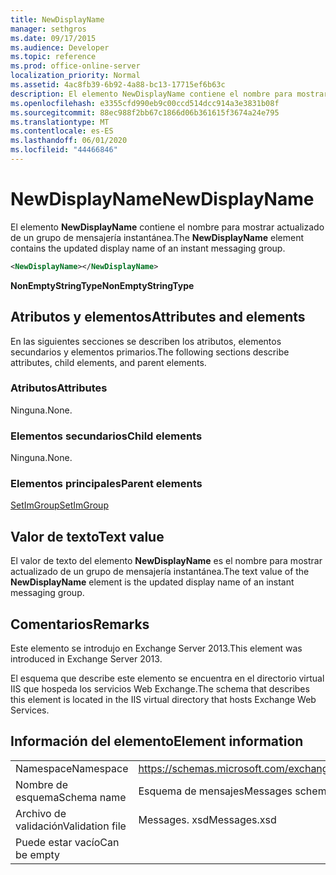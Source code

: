 ```yaml
---
title: NewDisplayName
manager: sethgros
ms.date: 09/17/2015
ms.audience: Developer
ms.topic: reference
ms.prod: office-online-server
localization_priority: Normal
ms.assetid: 4ac8fb39-6b92-4a88-bc13-17715ef6b63c
description: El elemento NewDisplayName contiene el nombre para mostrar actualizado de un grupo de mensajería instantánea.
ms.openlocfilehash: e3355cfd990eb9c00ccd514dcc914a3e3831b08f
ms.sourcegitcommit: 88ec988f2bb67c1866d06b361615f3674a24e795
ms.translationtype: MT
ms.contentlocale: es-ES
ms.lasthandoff: 06/01/2020
ms.locfileid: "44466846"
---
```

# <a name="newdisplayname"></a><span data-ttu-id="5fcc6-103">NewDisplayName</span><span class="sxs-lookup"><span data-stu-id="5fcc6-103">NewDisplayName</span></span>

<span data-ttu-id="5fcc6-104">El elemento **NewDisplayName** contiene el nombre para mostrar actualizado de un grupo de mensajería instantánea.</span><span class="sxs-lookup"><span data-stu-id="5fcc6-104">The **NewDisplayName** element contains the updated display name of an instant messaging group.</span></span> 
  
```XML
<NewDisplayName></NewDisplayName>
```

 <span data-ttu-id="5fcc6-105">**NonEmptyStringType**</span><span class="sxs-lookup"><span data-stu-id="5fcc6-105">**NonEmptyStringType**</span></span>
## <a name="attributes-and-elements"></a><span data-ttu-id="5fcc6-106">Atributos y elementos</span><span class="sxs-lookup"><span data-stu-id="5fcc6-106">Attributes and elements</span></span>

<span data-ttu-id="5fcc6-107">En las siguientes secciones se describen los atributos, elementos secundarios y elementos primarios.</span><span class="sxs-lookup"><span data-stu-id="5fcc6-107">The following sections describe attributes, child elements, and parent elements.</span></span>
  
### <a name="attributes"></a><span data-ttu-id="5fcc6-108">Atributos</span><span class="sxs-lookup"><span data-stu-id="5fcc6-108">Attributes</span></span>

<span data-ttu-id="5fcc6-109">Ninguna.</span><span class="sxs-lookup"><span data-stu-id="5fcc6-109">None.</span></span>
  
### <a name="child-elements"></a><span data-ttu-id="5fcc6-110">Elementos secundarios</span><span class="sxs-lookup"><span data-stu-id="5fcc6-110">Child elements</span></span>

<span data-ttu-id="5fcc6-111">Ninguna.</span><span class="sxs-lookup"><span data-stu-id="5fcc6-111">None.</span></span>
  
### <a name="parent-elements"></a><span data-ttu-id="5fcc6-112">Elementos principales</span><span class="sxs-lookup"><span data-stu-id="5fcc6-112">Parent elements</span></span>

[<span data-ttu-id="5fcc6-113">SetImGroup</span><span class="sxs-lookup"><span data-stu-id="5fcc6-113">SetImGroup</span></span>](setimgroup.md)
  
## <a name="text-value"></a><span data-ttu-id="5fcc6-114">Valor de texto</span><span class="sxs-lookup"><span data-stu-id="5fcc6-114">Text value</span></span>

<span data-ttu-id="5fcc6-115">El valor de texto del elemento **NewDisplayName** es el nombre para mostrar actualizado de un grupo de mensajería instantánea.</span><span class="sxs-lookup"><span data-stu-id="5fcc6-115">The text value of the **NewDisplayName** element is the updated display name of an instant messaging group.</span></span> 
  
## <a name="remarks"></a><span data-ttu-id="5fcc6-116">Comentarios</span><span class="sxs-lookup"><span data-stu-id="5fcc6-116">Remarks</span></span>

<span data-ttu-id="5fcc6-117">Este elemento se introdujo en Exchange Server 2013.</span><span class="sxs-lookup"><span data-stu-id="5fcc6-117">This element was introduced in Exchange Server 2013.</span></span>
  
<span data-ttu-id="5fcc6-118">El esquema que describe este elemento se encuentra en el directorio virtual IIS que hospeda los servicios Web Exchange.</span><span class="sxs-lookup"><span data-stu-id="5fcc6-118">The schema that describes this element is located in the IIS virtual directory that hosts Exchange Web Services.</span></span>
  
## <a name="element-information"></a><span data-ttu-id="5fcc6-119">Información del elemento</span><span class="sxs-lookup"><span data-stu-id="5fcc6-119">Element information</span></span>

|||
|:-----|:-----|
|<span data-ttu-id="5fcc6-120">Namespace</span><span class="sxs-lookup"><span data-stu-id="5fcc6-120">Namespace</span></span>  <br/> |https://schemas.microsoft.com/exchange/services/2006/messages  <br/> |
|<span data-ttu-id="5fcc6-121">Nombre de esquema</span><span class="sxs-lookup"><span data-stu-id="5fcc6-121">Schema name</span></span>  <br/> |<span data-ttu-id="5fcc6-122">Esquema de mensajes</span><span class="sxs-lookup"><span data-stu-id="5fcc6-122">Messages schema</span></span>  <br/> |
|<span data-ttu-id="5fcc6-123">Archivo de validación</span><span class="sxs-lookup"><span data-stu-id="5fcc6-123">Validation file</span></span>  <br/> |<span data-ttu-id="5fcc6-124">Messages. xsd</span><span class="sxs-lookup"><span data-stu-id="5fcc6-124">Messages.xsd</span></span>  <br/> |
|<span data-ttu-id="5fcc6-125">Puede estar vacío</span><span class="sxs-lookup"><span data-stu-id="5fcc6-125">Can be empty</span></span>  <br/> ||
   


